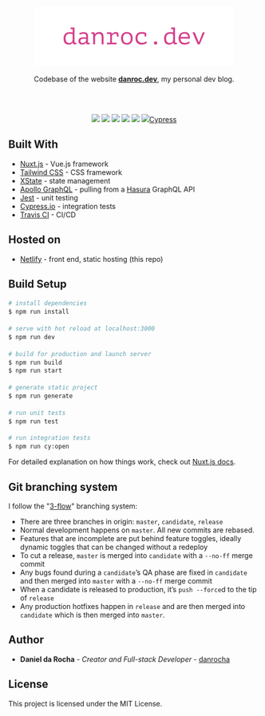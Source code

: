 <p align="center"><a href="https://danroc.dev/"><img src="https://raw.githubusercontent.com/danrocha/danroc-nuxt/master/github-logo.png"/></a></p>
<p align="center">Codebase of the website <a href="https://danroc.dev/"><strong>danroc.dev</strong></a>, my personal dev blog.</p>
<br/><br/>
<p align="center">
  <img src="https://img.shields.io/website?url=https%3A%2F%2Fdanroc.dev"/> 
  <img src="https://img.shields.io/netlify/ee7edf64-8be7-4060-b592-09f8b65b0804"/> 
  <img src="https://img.shields.io/github/last-commit/danrocha/danroc-nuxt"/> 
  <img src="https://img.shields.io/github/languages/count/danrocha/danroc-nuxt"/> 
  <img src="https://img.shields.io/github/languages/top/danrocha/danroc-nuxt"/>
  <a href="https://github.com/danrocha/danroc-nuxt/actions"><img src="https://github.com/danrocha/danroc-nuxt/workflows/cypress-run/badge.svg"/>Cypress</a>
</p>

## Built With

- [Nuxt.js](https://nuxtjs.org) - Vue.js framework
- [Tailwind CSS](https://tailwindcss.com/) - CSS framework
- [XState](https://xstate.js.org/) - state management
- [Apollo GraphQL](https://www.apollographql.com/) - pulling from a [Hasura](https://hasura.io/) GraphQL API
- [Jest](https://jestjs.io/) - unit testing
- [Cypress.io](https://www.cypress.io/) - integration tests
- [Travis CI](https://travis-ci.org/) - CI/CD

## Hosted on

- [Netlify](https://www.netlify.com/) - front end, static hosting (this repo)

## Build Setup

```bash
# install dependencies
$ npm run install

# serve with hot reload at localhost:3000
$ npm run dev

# build for production and launch server
$ npm run build
$ npm run start

# generate static project
$ npm run generate

# run unit tests
$ npm run test

# run integration tests
$ npm run cy:open
```

For detailed explanation on how things work, check out [Nuxt.js docs](https://nuxtjs.org).

## Git branching system

I follow the "[3-flow](https://www.nomachetejuggling.com/2017/04/09/a-different-branching-strategy/)" branching system:

- There are three branches in origin: `master`, `candidate`, `release`
- Normal development happens on `master`. All new commits are rebased.
- Features that are incomplete are put behind feature toggles, ideally dynamic toggles that can be changed without a redeploy
- To cut a release, `master` is merged into `candidate` with a `--no-ff` merge commit
- Any bugs found during a `candidate`’s QA phase are fixed in `candidate` and then merged into `master` with a `--no-ff` merge commit
- When a candidate is released to production, it’s `push --force`d to the tip of `release`
- Any production hotfixes happen in `release` and are then merged into `candidate` which is then merged into `master`.

## Author

- **Daniel da Rocha** - _Creator and Full-stack Developer_ - [danrocha](https://github.com/danrocha)

## License

This project is licensed under the MIT License.
